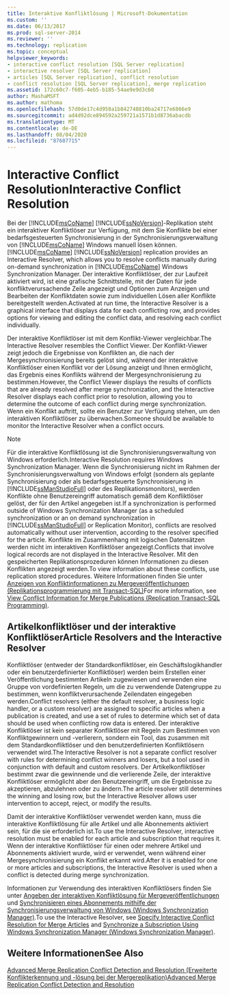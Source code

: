 ```yaml
---
title: Interaktive Konfliktlösung | Microsoft-Dokumentation
ms.custom: ''
ms.date: 06/13/2017
ms.prod: sql-server-2014
ms.reviewer: ''
ms.technology: replication
ms.topic: conceptual
helpviewer_keywords:
- interactive conflict resolution [SQL Server replication]
- interactive resolver [SQL Server replication]
- articles [SQL Server replication], conflict resolution
- conflict resolution [SQL Server replication], merge replication
ms.assetid: 172c60c7-f605-4eb5-b185-54ae9e9d3c60
author: MashaMSFT
ms.author: mathoma
ms.openlocfilehash: 57d0de17c4d958a1b842748810ba24717e6866e9
ms.sourcegitcommit: ad4d92dce894592a259721a1571b1d8736abacdb
ms.translationtype: MT
ms.contentlocale: de-DE
ms.lasthandoff: 08/04/2020
ms.locfileid: "87607715"
---
```

# <a name="interactive-conflict-resolution"></a><span data-ttu-id="2121b-102">Interactive Conflict Resolution</span><span class="sxs-lookup"><span data-stu-id="2121b-102">Interactive Conflict Resolution</span></span>
  <span data-ttu-id="2121b-103">Bei der [!INCLUDE[msCoName](../../../includes/msconame-md.md)] [!INCLUDE[ssNoVersion](../../../includes/ssnoversion-md.md)]-Replikation steht ein interaktiver Konfliktlöser zur Verfügung, mit dem Sie Konflikte bei einer bedarfsgesteuerten Synchronisierung in der Synchronisierungsverwaltung von [!INCLUDE[msCoName](../../../includes/msconame-md.md)] Windows manuell lösen können.</span><span class="sxs-lookup"><span data-stu-id="2121b-103">[!INCLUDE[msCoName](../../../includes/msconame-md.md)] [!INCLUDE[ssNoVersion](../../../includes/ssnoversion-md.md)] replication provides an Interactive Resolver, which allows you to resolve conflicts manually during on-demand synchronization in [!INCLUDE[msCoName](../../../includes/msconame-md.md)] Windows Synchronization Manager.</span></span> <span data-ttu-id="2121b-104">Der interaktive Konfliktlöser, der zur Laufzeit aktiviert wird, ist eine grafische Schnittstelle, mit der Daten für jede konfliktverursachende Zeile angezeigt und Optionen zum Anzeigen und Bearbeiten der Konfliktdaten sowie zum individuellen Lösen aller Konflikte bereitgestellt werden.</span><span class="sxs-lookup"><span data-stu-id="2121b-104">Activated at run time, the Interactive Resolver is a graphical interface that displays data for each conflicting row, and provides options for viewing and editing the conflict data, and resolving each conflict individually.</span></span>  
  
 <span data-ttu-id="2121b-105">Der interaktive Konfliktlöser ist mit dem Konflikt-Viewer vergleichbar.</span><span class="sxs-lookup"><span data-stu-id="2121b-105">The Interactive Resolver resembles the Conflict Viewer.</span></span> <span data-ttu-id="2121b-106">Der Konflikt-Viewer zeigt jedoch die Ergebnisse von Konflikten an, die nach der Mergesynchronisierung bereits gelöst sind, während der interaktive Konfliktlöser einen Konflikt vor der Lösung anzeigt und Ihnen ermöglicht, das Ergebnis eines Konflikts während der Mergesynchronisierung zu bestimmen.</span><span class="sxs-lookup"><span data-stu-id="2121b-106">However, the Conflict Viewer displays the results of conflicts that are already resolved after merge synchronization, and the Interactive Resolver displays each conflict prior to resolution, allowing you to determine the outcome of each conflict during merge synchronization.</span></span> <span data-ttu-id="2121b-107">Wenn ein Konflikt auftritt, sollte ein Benutzer zur Verfügung stehen, um den interaktiven Konfliktlöser zu überwachen.</span><span class="sxs-lookup"><span data-stu-id="2121b-107">Someone should be available to monitor the Interactive Resolver when a conflict occurs.</span></span>  
  
> [!NOTE]  
>  <span data-ttu-id="2121b-108">Für die interaktive Konfliktlösung ist die Synchronisierungsverwaltung von Windows erforderlich.</span><span class="sxs-lookup"><span data-stu-id="2121b-108">Interactive Resolution requires Windows Synchronization Manager.</span></span> <span data-ttu-id="2121b-109">Wenn die Synchronisierung nicht im Rahmen der Synchronisierungsverwaltung von Windows erfolgt (sondern als geplante Synchronisierung oder als bedarfsgesteuerte Synchronisierung in [!INCLUDE[ssManStudioFull](../../../includes/ssmanstudiofull-md.md)] oder des Replikationsmonitors), werden Konflikte ohne Benutzereingriff automatisch gemäß dem Konfliktlöser gelöst, der für den Artikel angegeben ist.</span><span class="sxs-lookup"><span data-stu-id="2121b-109">If a synchronization is performed outside of Windows Synchronization Manager (as a scheduled synchronization or an on demand synchronization in [!INCLUDE[ssManStudioFull](../../../includes/ssmanstudiofull-md.md)] or Replication Monitor), conflicts are resolved automatically without user intervention, according to the resolver specified for the article.</span></span> <span data-ttu-id="2121b-110">Konflikte im Zusammenhang mit logischen Datensätzen werden nicht im interaktiven Konfliktlöser angezeigt.</span><span class="sxs-lookup"><span data-stu-id="2121b-110">Conflicts that involve logical records are not displayed in the Interactive Resolver.</span></span> <span data-ttu-id="2121b-111">Mit den gespeicherten Replikationsprozeduren können Informationen zu diesen Konflikten angezeigt werden.</span><span class="sxs-lookup"><span data-stu-id="2121b-111">To view information about these conflicts, use replication stored procedures.</span></span> <span data-ttu-id="2121b-112">Weitere Informationen finden Sie unter [Anzeigen von Konfliktinformationen zu Mergeveröffentlichungen &#40;Replikationsprogrammierung mit Transact-SQL&#41;](../view-conflict-information-for-merge-publications.md)</span><span class="sxs-lookup"><span data-stu-id="2121b-112">For more information, see [View Conflict Information for Merge Publications &#40;Replication Transact-SQL Programming&#41;](../view-conflict-information-for-merge-publications.md).</span></span>  
  
## <a name="article-resolvers-and-the-interactive-resolver"></a><span data-ttu-id="2121b-113">Artikelkonfliktlöser und der interaktive Konfliktlöser</span><span class="sxs-lookup"><span data-stu-id="2121b-113">Article Resolvers and the Interactive Resolver</span></span>  
 <span data-ttu-id="2121b-114">Konfliktlöser (entweder der Standardkonfliktlöser, ein Geschäftslogikhandler oder ein benutzerdefinierter Konfliktlöser) werden beim Erstellen einer Veröffentlichung bestimmten Artikeln zugewiesen und verwenden eine Gruppe von vordefinierten Regeln, um die zu verwendende Datengruppe zu bestimmen, wenn konfliktverursachende Zeilendaten eingegeben werden.</span><span class="sxs-lookup"><span data-stu-id="2121b-114">Conflict resolvers (either the default resolver, a business logic handler, or a custom resolver) are assigned to specific articles when a publication is created, and use a set of rules to determine which set of data should be used when conflicting row data is entered.</span></span> <span data-ttu-id="2121b-115">Der interaktive Konfliktlöser ist kein separater Konfliktlöser mit Regeln zum Bestimmen von Konfliktgewinnern und -verlierern, sondern ein Tool, das zusammen mit dem Standardkonfliktlöser und den benutzerdefinierten Konfliktlösern verwendet wird.</span><span class="sxs-lookup"><span data-stu-id="2121b-115">The Interactive Resolver is not a separate conflict resolver with rules for determining conflict winners and losers, but a tool used in conjunction with default and custom resolvers.</span></span> <span data-ttu-id="2121b-116">Der Artikelkonfliktlöser bestimmt zwar die gewinnende und die verlierende Zeile, der interaktive Konfliktlöser ermöglicht aber den Benutzereingriff, um die Ergebnisse zu akzeptieren, abzulehnen oder zu ändern.</span><span class="sxs-lookup"><span data-stu-id="2121b-116">The article resolver still determines the winning and losing row, but the Interactive Resolver allows user intervention to accept, reject, or modify the results.</span></span>  
  
 <span data-ttu-id="2121b-117">Damit der interaktive Konfliktlöser verwendet werden kann, muss die interaktive Konfliktlösung für alle Artikel und alle Abonnements aktiviert sein, für die sie erforderlich ist.</span><span class="sxs-lookup"><span data-stu-id="2121b-117">To use the Interactive Resolver, interactive resolution must be enabled for each article and subscription that requires it.</span></span> <span data-ttu-id="2121b-118">Wenn der interaktive Konfliktlöser für einen oder mehrere Artikel und Abonnements aktiviert wurde, wird er verwendet, wenn während einer Mergesynchronisierung ein Konflikt erkannt wird.</span><span class="sxs-lookup"><span data-stu-id="2121b-118">After it is enabled for one or more articles and subscriptions, the Interactive Resolver is used when a conflict is detected during merge synchronization.</span></span>  
  
 <span data-ttu-id="2121b-119">Informationen zur Verwendung des interaktiven Konfliktlösers finden Sie unter [Angeben der interaktiven Konfliktlösung für Mergeveröffentlichungen](..//publish/specify-merge-replication-properties.md#interactive-conflict-resolution) und [Synchronisieren eines Abonnements mithilfe der Synchronisierungsverwaltung von Windows &#40;Windows Synchronization Manager&#41;](../synchronize-a-subscription-using-windows-synchronization-manager.md).</span><span class="sxs-lookup"><span data-stu-id="2121b-119">To use the Interactive Resolver, see [Specify Interactive Conflict Resolution for Merge Articles](..//publish/specify-merge-replication-properties.md#interactive-conflict-resolution) and [Synchronize a Subscription Using Windows Synchronization Manager &#40;Windows Synchronization Manager&#41;](../synchronize-a-subscription-using-windows-synchronization-manager.md).</span></span>  
  
## <a name="see-also"></a><span data-ttu-id="2121b-120">Weitere Informationen</span><span class="sxs-lookup"><span data-stu-id="2121b-120">See Also</span></span>  
 [<span data-ttu-id="2121b-121">Advanced Merge Replication Conflict Detection and Resolution (Erweiterte Konflikterkennung und -lösung bei der Mergereplikation)</span><span class="sxs-lookup"><span data-stu-id="2121b-121">Advanced Merge Replication Conflict Detection and Resolution</span></span>](advanced-merge-replication-conflict-detection-and-resolution.md)  
  
  
